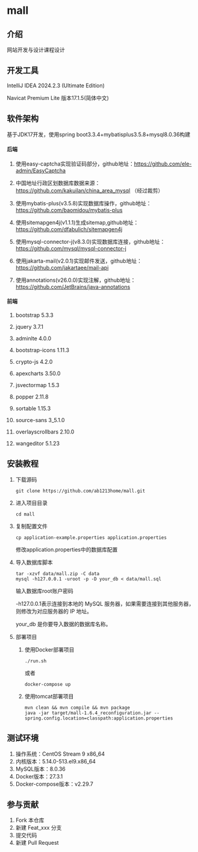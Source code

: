 # mall

## 介绍
网站开发与设计课程设计

## 开发工具
IntelliJ IDEA 2024.2.3 (Ultimate Edition)

Navicat Premium Lite 版本17.1.5(简体中文)

## 软件架构

基于JDK17开发，使用spring boot3.3.4+mybatisplus3.5.8+mysql8.0.36构建

#### 后端

1. 使用easy-captcha实现验证码部分，github地址：https://github.com/ele-admin/EasyCaptcha

2. 中国地址行政区划数据库数据来源：https://github.com/kakuilan/china_area_mysql
（经过裁剪）

3. 使用mybatis-plus(v3.5.8)实现数据库操作，github地址：https://github.com/baomidou/mybatis-plus

4. 使用sitemapgen4j(v1.1.1)生成sitemap,github地址：https://github.com/dfabulich/sitemapgen4j

5. 使用mysql-connector-j(v8.3.0)实现数据库连接，github地址：https://github.com/mysql/mysql-connector-j

6. 使用jakarta-mail(v2.0.1)实现邮件发送，github地址：https://github.com/jakartaee/mail-api

7. 使用annotations(v26.0.0)实现注解，github地址：https://github.com/JetBrains/java-annotations

#### 前端

1. bootstrap 5.3.3

2. jquery 3.7.1

3. adminlte 4.0.0

4. bootstrap-icons 1.11.3

5. crypto-js 4.2.0

6. apexcharts 3.50.0

7. jsvectormap 1.5.3

8. popper 2.11.8

9. sortable 1.15.3

10. source-sans 3_5.1.0

11. overlayscrollbars 2.10.0

12. wangeditor 5.1.23

## 安装教程

1.  下载源码
    ```shell
    git clone https://github.com/ab1213home/mall.git
    ```
2.  进入项目目录
    ```shell
    cd mall
    ```
3.  复制配置文件
    ```shell
    cp application-example.properties application.properties
    ```
    修改application.properties中的数据库配置
4. 导入数据库脚本
    ```shell
    tar -xzvf data/mall.zip -C data
    mysql -h127.0.0.1 -uroot -p -D your_db < data/mall.sql
    ```
   输入数据库root账户密码

   -h127.0.0.1表示连接到本地的 MySQL 服务器，如果需要连接到其他服务器，则修改为对应服务器的 IP 地址。
   
    your_db 是你要导入数据的数据库名称。
5. 部署项目
   1. 使用Docker部署项目
      ```shell
      ./run.sh
      ``` 
      或者
      ```shell
      docker-compose up
      ```
   2. 使用tomcat部署项目
      ```shell
      mvn clean && mvn compile && mvn package 
      java -jar target/mall-1.6.4_reconfiguration.jar --spring.config.location=classpath:application.properties
      ```
## 测试环境

1. 操作系统：CentOS Stream 9 x86_64
2. 内核版本：5.14.0-513.el9.x86_64
3. MySQL版本：8.0.36
4. Docker版本：27.3.1
5. Docker-compose版本：v2.29.7

## 参与贡献

1.  Fork 本仓库
2.  新建 Feat_xxx 分支
3.  提交代码
4.  新建 Pull Request